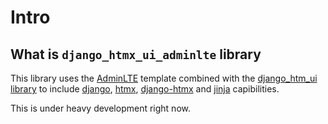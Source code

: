 # Intro

## What is `django_htmx_ui_adminlte` library

This library uses the [AdminLTE](https://adminlte.io/docs/3.2/index.html) template
combined with the [django_htm_ui library](https://pypi.org/project/django-htmx-ui/)
to include [django](https://www.djangoproject.com/), [htmx](https://htmx.org/),
[django-htmx](https://django-htmx.readthedocs.io/en/latest/) and
[jinja](https://jinja.palletsprojects.com/en/3.1.x/) capibilities.

This is under heavy development right now.
